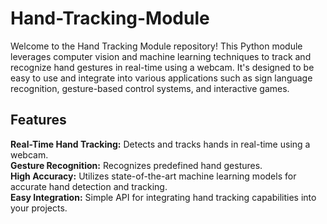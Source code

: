 # Hand-Tracking-Module
Welcome to the Hand Tracking Module repository! This Python module leverages computer vision and machine learning techniques to track and recognize hand gestures in real-time using a webcam. It's designed to be easy to use and integrate into various applications such as sign language recognition, gesture-based control systems, and interactive games.

## Features

**Real-Time Hand Tracking:** Detects and tracks hands in real-time using a webcam.<br>
**Gesture Recognition:** Recognizes predefined hand gestures.<br>
**High Accuracy:** Utilizes state-of-the-art machine learning models for accurate hand detection and tracking.<br>
**Easy Integration:** Simple API for integrating hand tracking capabilities into your projects.
